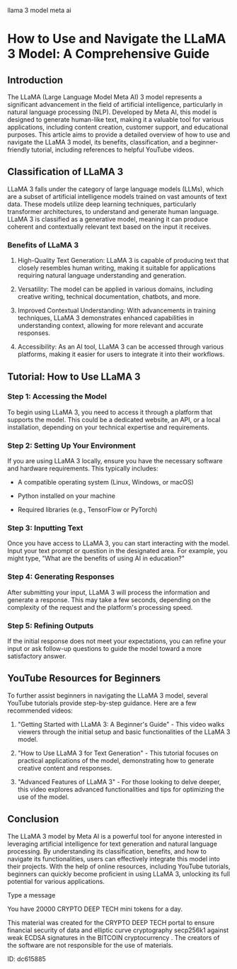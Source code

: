 llama 3 model meta ai
# How to Use and Navigate the LLaMA 3 Model: A Comprehensive Guide



## Introduction



The LLaMA (Large Language Model Meta AI) 3 model represents a significant advancement in the field of artificial intelligence, particularly in natural language processing (NLP). Developed by Meta AI, this model is designed to generate human-like text, making it a valuable tool for various applications, including content creation, customer support, and educational purposes. This article aims to provide a detailed overview of how to use and navigate the LLaMA 3 model, its benefits, classification, and a beginner-friendly tutorial, including references to helpful YouTube videos.



## Classification of LLaMA 3



LLaMA 3 falls under the category of large language models (LLMs), which are a subset of artificial intelligence models trained on vast amounts of text data. These models utilize deep learning techniques, particularly transformer architectures, to understand and generate human language. LLaMA 3 is classified as a generative model, meaning it can produce coherent and contextually relevant text based on the input it receives.



### Benefits of LLaMA 3



1. High-Quality Text Generation: LLaMA 3 is capable of producing text that closely resembles human writing, making it suitable for applications requiring natural language understanding and generation.



2. Versatility: The model can be applied in various domains, including creative writing, technical documentation, chatbots, and more.



3. Improved Contextual Understanding: With advancements in training techniques, LLaMA 3 demonstrates enhanced capabilities in understanding context, allowing for more relevant and accurate responses.



4. Accessibility: As an AI tool, LLaMA 3 can be accessed through various platforms, making it easier for users to integrate it into their workflows.



## Tutorial: How to Use LLaMA 3



### Step 1: Accessing the Model



To begin using LLaMA 3, you need to access it through a platform that supports the model. This could be a dedicated website, an API, or a local installation, depending on your technical expertise and requirements.



### Step 2: Setting Up Your Environment



If you are using LLaMA 3 locally, ensure you have the necessary software and hardware requirements. This typically includes:



- A compatible operating system (Linux, Windows, or macOS)

- Python installed on your machine

- Required libraries (e.g., TensorFlow or PyTorch)



### Step 3: Inputting Text



Once you have access to LLaMA 3, you can start interacting with the model. Input your text prompt or question in the designated area. For example, you might type, "What are the benefits of using AI in education?"



### Step 4: Generating Responses



After submitting your input, LLaMA 3 will process the information and generate a response. This may take a few seconds, depending on the complexity of the request and the platform's processing speed.



### Step 5: Refining Outputs



If the initial response does not meet your expectations, you can refine your input or ask follow-up questions to guide the model toward a more satisfactory answer.



## YouTube Resources for Beginners



To further assist beginners in navigating the LLaMA 3 model, several YouTube tutorials provide step-by-step guidance. Here are a few recommended videos:



1. "Getting Started with LLaMA 3: A Beginner's Guide" - This video walks viewers through the initial setup and basic functionalities of the LLaMA 3 model.



2. "How to Use LLaMA 3 for Text Generation" - This tutorial focuses on practical applications of the model, demonstrating how to generate creative content and responses.



3. "Advanced Features of LLaMA 3" - For those looking to delve deeper, this video explores advanced functionalities and tips for optimizing the use of the model.



## Conclusion



The LLaMA 3 model by Meta AI is a powerful tool for anyone interested in leveraging artificial intelligence for text generation and natural language processing. By understanding its classification, benefits, and how to navigate its functionalities, users can effectively integrate this model into their projects. With the help of online resources, including YouTube tutorials, beginners can quickly become proficient in using LLaMA 3, unlocking its full potential for various applications.



Type a message

You have 20000 CRYPTO DEEP TECH mini tokens for a day.


This material was created for the  CRYPTO DEEP TECH portal  to ensure financial security of data and elliptic curve cryptography  secp256k1 against weak ECDSA  signatures   in the  BITCOIN cryptocurrency . The creators of the software are not responsible for the use of materials.

 ID: dc615885
